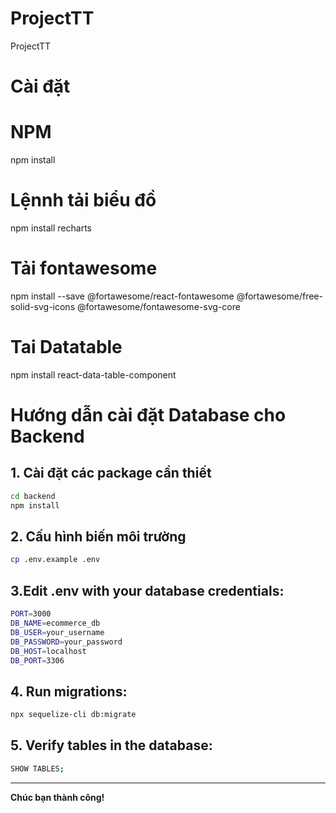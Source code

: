 # ProjectTT
ProjectTT

# Cài đặt
# NPM
npm install

# Lệnnh tải biểu đồ
npm install recharts

# Tải fontawesome
npm install --save @fortawesome/react-fontawesome @fortawesome/free-solid-svg-icons @fortawesome/fontawesome-svg-core

# Tai Datatable
npm install react-data-table-component


# Hướng dẫn cài đặt Database cho Backend

## 1. Cài đặt các package cần thiết

```bash
cd backend
npm install
```

## 2. Cấu hình biến môi trường

```bash
cp .env.example .env
```

## 3.Edit .env with your database credentials:

```bash
PORT=3000
DB_NAME=ecommerce_db
DB_USER=your_username
DB_PASSWORD=your_password
DB_HOST=localhost
DB_PORT=3306
```

## 4. Run migrations:

```bash
npx sequelize-cli db:migrate
```

## 5. Verify tables in the database:

```bash
SHOW TABLES;
```

---

**Chúc bạn thành công!**
